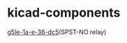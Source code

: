 # kicad-components

[g5le-1a-e-36-dc5](https://www.newark.com/omron-electronic-components/g5le-1a-e-36-dc5/power-pcb-relay/dp/88M4311)(SPST-NO relay)
